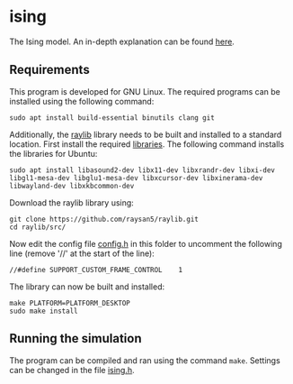 # ising
The Ising model. An in-depth explanation can be found [here](https://dschrijver.github.io/ising.html).

## Requirements
This program is developed for GNU Linux. The required programs can be installed using the following command:

```
sudo apt install build-essential binutils clang git
```

Additionally, the [raylib](https://github.com/raysan5/raylib) library needs to be built and installed to a standard location. First install the required [libraries](https://github.com/raysan5/raylib/wiki/Working-on-GNU-Linux). The following command installs the libraries for Ubuntu:

```
sudo apt install libasound2-dev libx11-dev libxrandr-dev libxi-dev libgl1-mesa-dev libglu1-mesa-dev libxcursor-dev libxinerama-dev libwayland-dev libxkbcommon-dev
```

Download the raylib library using:

```
git clone https://github.com/raysan5/raylib.git
cd raylib/src/
```

Now edit the config file [config.h](https://github.com/raysan5/raylib/blob/master/src/config.h) in this folder to uncomment the following line (remove '//' at the start of the line):

```
//#define SUPPORT_CUSTOM_FRAME_CONTROL    1
```

The library can now be built and installed:

```
make PLATFORM=PLATFORM_DESKTOP
sudo make install
```

## Running the simulation
The program can be compiled and ran using the command ```make```. Settings can be changed in the file [ising.h](ising.h).
